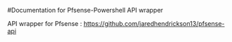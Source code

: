 ﻿#Documentation for Pfsense-Powershell API wrapper

API wrapper for Pfsense : https://github.com/jaredhendrickson13/pfsense-api
